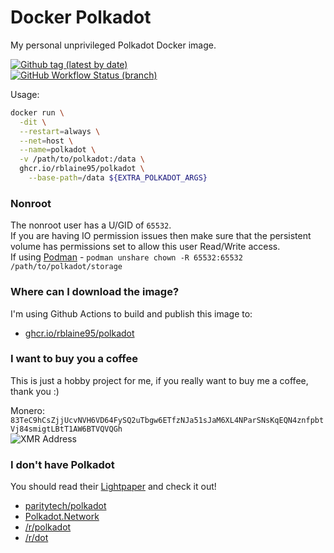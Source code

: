 # Docker Polkadot
My personal unprivileged Polkadot Docker image.  

[![Github tag (latest by date)][github-tag-badge]][github-tag-link]  
[![GitHub Workflow Status (branch)][github-actions-badge]][github-actions-link]

Usage:
```sh
docker run \
  -dit \
  --restart=always \
  --net=host \
  --name=polkadot \
  -v /path/to/polkadot:/data \
  ghcr.io/rblaine95/polkadot \
    --base-path=/data ${EXTRA_POLKADOT_ARGS}
```

### Nonroot
The nonroot user has a U/GID of `65532`.  
If you are having IO permission issues then make sure that the persistent volume has permissions set to allow this user Read/Write access.  
If using [Podman](https://podman.io/) - `podman unshare chown -R 65532:65532 /path/to/polkadot/storage`

### Where can I download the image?
I'm using Github Actions to build and publish this image to:
* [ghcr.io/rblaine95/polkadot](https://ghcr.io/rblaine95/polkadot)

### I want to buy you a coffee
This is just a hobby project for me, if you really want to buy me a coffee, thank you :)  

Monero: `83TeC9hCsZjjUcvNVH6VD64FySQ2uTbgw6ETfzNJa51sJaM6XL4NParSNsKqEQN4znfpbtVj84smigtLBtT1AW6BTVQVQGh`  
![XMR Address](https://api.qrserver.com/v1/create-qr-code/?data=83TeC9hCsZjjUcvNVH6VD64FySQ2uTbgw6ETfzNJa51sJaM6XL4NParSNsKqEQN4znfpbtVj84smigtLBtT1AW6BTVQVQGh&amp;size=150x150 "83TeC9hCsZjjUcvNVH6VD64FySQ2uTbgw6ETfzNJa51sJaM6XL4NParSNsKqEQN4znfpbtVj84smigtLBtT1AW6BTVQVQGh")

### I don't have Polkadot
You should read their [Lightpaper](https://polkadot.network/Polkadot-lightpaper.pdf) and check it out!
* [paritytech/polkadot](https://github.com/paritytech/polkadot)  
* [Polkadot.Network](https://polkadot.network/)  
* [/r/polkadot](https://www.reddit.com/r/polkadot)  
* [/r/dot](https://www.reddit.com/r/dot)


[github-tag-badge]: https://img.shields.io/github/v/tag/rblaine95/docker_polkadot "Github tag (latest by date)"
[github-tag-link]: https://github.com/rblaine95/docker_polkadot/tags
[github-actions-badge]: https://img.shields.io/github/workflow/status/rblaine95/docker_polkadot/Docker/master "Github Workflow Status (master)"
[github-actions-link]: https://github.com/rblaine95/docker_polkadot/actions?query=workflow%3ADocker
